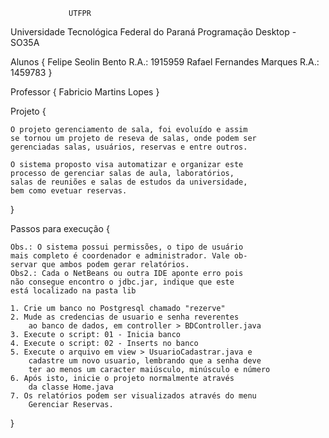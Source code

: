                  UTFPR
Universidade Tecnológica Federal do Paraná
        Programação Desktop - SO35A

Alunos {
    Felipe Seolin Bento         R.A.: 1915959
    Rafael Fernandes Marques    R.A.: 1459783
}

Professor {
    Fabricio Martins Lopes
}

Projeto {

    O projeto gerenciamento de sala, foi evoluído e assim
    se tornou um projeto de reseva de salas, onde podem ser
    gerenciadas salas, usuários, reservas e entre outros.
   
    O sistema proposto visa automatizar e organizar este 
    processo de gerenciar salas de aula, laboratórios, 
    salas de reuniões e salas de estudos da universidade, 
    bem como evetuar reservas. 
}

Passos para execução {

    Obs.: O sistema possui permissões, o tipo de usuário
    mais completo é coordenador e administrador. Vale ob-
    servar que ambos podem gerar relatórios.
    Obs2.: Cada o NetBeans ou outra IDE aponte erro pois
    não consegue encontro o jdbc.jar, indique que este
    está localizado na pasta lib

    1. Crie um banco no Postgresql chamado "rezerve"
    2. Mude as credencias de usuario e senha reverentes
        ao banco de dados, em controller > BDController.java
    3. Execute o script: 01 - Inicia banco
    4. Execute o script: 02 - Inserts no banco
    5. Execute o arquivo em view > UsuarioCadastrar.java e
        cadastre um novo usuario, lembrando que a senha deve
        ter ao menos um caracter maiúsculo, minúsculo e número
    6. Após isto, inicie o projeto normalmente através
        da classe Home.java
    7. Os relatórios podem ser visualizados através do menu
        Gerenciar Reservas.

}